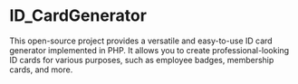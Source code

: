 # ID_CardGenerator
This open-source project provides a versatile and easy-to-use ID card generator implemented in PHP. It allows you to create professional-looking ID cards for various purposes, such as employee badges, membership cards, and more.
